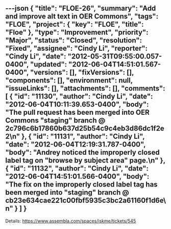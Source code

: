 ---json
{
  "title": "FLOE-26",
  "summary": "Add and improve alt text in OER Commons",
  "tags": "FLOE",
  "project": {
    "key": "FLOE",
    "title": "Floe"
  },
  "type": "Improvement",
  "priority": "Major",
  "status": "Closed",
  "resolution": "Fixed",
  "assignee": "Cindy Li",
  "reporter": "Cindy Li",
  "date": "2012-05-31T09:55:00.057-0400",
  "updated": "2012-06-04T14:51:01.567-0400",
  "versions": [],
  "fixVersions": [],
  "components": [],
  "environment": null,
  "issueLinks": [],
  "attachments": [],
  "comments": [
    {
      "id": "11130",
      "author": "Cindy Li",
      "date": "2012-06-04T10:11:39.653-0400",
      "body": "The pull request has been merged into OER Commons \"staging\" branch @ 2c796c6b17860b637d25b54c9c4eb3d86dc1f2e2\n"
    },
    {
      "id": "11131",
      "author": "Cindy Li",
      "date": "2012-06-04T12:19:31.787-0400",
      "body": "Andrey noticed the improperly closed label tag on \"browse by subject area\" page.\n"
    },
    {
      "id": "11132",
      "author": "Cindy Li",
      "date": "2012-06-04T14:51:01.566-0400",
      "body": "The fix on the improperly closed label tag has been merged into \"staging\" branch @ cb23e634cae221c00fbf5935c3bc2a61160f1d6e\n"
    }
  ]
}
---
Details: <https://www.assembla.com/spaces/iskme/tickets/545>

        